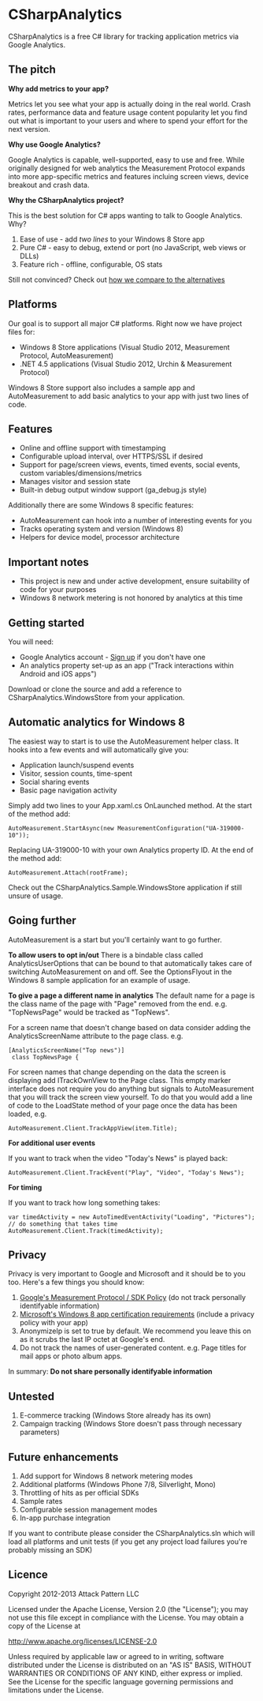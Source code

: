 CSharpAnalytics
===============

CSharpAnalytics is a free C# library for tracking application metrics via Google Analytics.

The pitch
---------

**Why add metrics to your app?**

Metrics let you see what your app is actually doing in the real world. Crash rates, performance data and feature usage content popularity let you find out what is important to your users and where to spend your effort for the next version.

**Why use Google Analytics?**

Google Analytics is capable, well-supported, easy to use and free. While originally designed for web analytics the Measurement Protocol expands into more app-specific metrics and features incluing screen views, device breakout and crash data.

**Why the CSharpAnalytics project?**

This is the best solution for C# apps wanting to talk to Google Analytics. Why?

1. Ease of use - add *two lines* to your Windows 8 Store app
1. Pure C# - easy to debug, extend or port (no JavaScript, web views or DLLs)
1. Feature rich - offline, configurable, OS stats

Still not convinced? Check out [how we compare to the alternatives](https://github.com/AttackPattern/CSharpAnalytics/wiki/Comparison)

Platforms
---------
Our goal is to support all major C# platforms. Right now we have project files for:

* Windows 8 Store applications (Visual Studio 2012, Measurement Protocol, AutoMeasurement)
* .NET 4.5 applications (Visual Studio 2012, Urchin & Measurement Protocol)

Windows 8 Store support also includes a sample app and AutoMeasurement to add basic analytics to your app with just two lines of code.

Features
--------
* Online and offline support with timestamping
* Configurable upload interval, over HTTPS/SSL if desired
* Support for page/screen views, events, timed events, social events, custom variables/dimensions/metrics
* Manages visitor and session state
* Built-in debug output window support (ga_debug.js style)

Additionally there are some Windows 8 specific features:

* AutoMeasurement can hook into a number of interesting events for you
* Tracks operating system and version (Windows 8)
* Helpers for device model, processor architecture

Important notes
---------------
* This project is new and under active development, ensure suitability of code for your purposes
* Windows 8 network metering is not honored by analytics at this time

Getting started
---------------
You will need:

* Google Analytics account - [Sign up](http://analytics.google.com) if you don't have one
* An analytics property set-up as an app ("Track interactions within Android and iOS apps")

Download or clone the source and add a reference to CSharpAnalytics.WindowsStore from your application.

Automatic analytics for Windows 8
---------------------------------
The easiest way to start is to use the AutoMeasurement helper class. It hooks into a few events and will automatically give you:

* Application launch/suspend events
* Visitor, session counts, time-spent
* Social sharing events
* Basic page navigation activity

Simply add two lines to your App.xaml.cs OnLaunched method. At the start of the method add:

`AutoMeasurement.StartAsync(new MeasurementConfiguration("UA-319000-10"));`

Replacing UA-319000-10 with your own Analytics property ID. At the end of the method add:

`AutoMeasurement.Attach(rootFrame);`

Check out the CSharpAnalytics.Sample.WindowsStore application if still unsure of usage.

Going further
-------------
AutoMeasurement is a start but you'll certainly want to go further.

**To allow users to opt in/out**
There is a bindable class called AnalyticsUserOptions that can be bound to that automatically takes care of switching
AutoMeasurement on and off. See the OptionsFlyout in the Windows 8 sample application for an example of usage.

**To give a page a different name in analytics**
The default name for a page is the class name of the page with "Page" removed from the end. e.g. "TopNewsPage" would be tracked as "TopNews".

For a screen name that doesn't change based on data consider adding the AnalyticsScreenName attribute to the page class. e.g.

```
[AnalyticsScreenName("Top news")]
 class TopNewsPage {
```

For screen names that change depending on the data the screen is displaying add ITrackOwnView to the Page class. This empty marker interface does not require you do anything but signals to AutoMeasurement that you will track the screen view yourself. To do that you would add a line of code to the LoadState method of your page once the data has been loaded, e.g.

`AutoMeasurement.Client.TrackAppView(item.Title);`

**For additional user events**

If you want to track when the video "Today's News" is played back:

`AutoMeasurement.Client.TrackEvent("Play", "Video", "Today's News");`

**For timing**

If you want to track how long something takes:

```
var timedActivity = new AutoTimedEventActivity("Loading", "Pictures");
// do something that takes time
AutoMeasurement.Client.Track(timedActivity);
```

Privacy
-------
Privacy is very important to Google and Microsoft and it should be to you too. Here's a few things you should know:

1. [Google's Measurement Protocol / SDK Policy](https://developers.google.com/analytics/devguides/collection/protocol/policy) (do not track personally identifyable information)
1. [Microsoft's Windows 8 app certification requirements](http://msdn.microsoft.com/en-us/library/windows/apps/hh694083.aspx) (include a privacy policy with your app)
1. AnonymizeIp is set to true by default. We recommend you leave this on as it scrubs the last IP octet at Google's end.
1. Do not track the names of user-generated content. e.g. Page titles for mail apps or photo album apps.
 
In summary: **Do not share personally identifyable information**

Untested
----------------
1. E-commerce tracking (Windows Store already has its own)
1. Campaign tracking (Windows Store doesn't pass through necessary parameters)

Future enhancements
-------------------
1. Add support for Windows 8 network metering modes
1. Additional platforms (Windows Phone 7/8, Silverlight, Mono)
1. Throttling of hits as per official SDKs
1. Sample rates
1. Configurable session management modes
1. In-app purchase integration

If you want to contribute please consider the CSharpAnalytics.sln which will load all platforms and unit tests (if you get any project load failures you're probably missing an SDK)

Licence
-------
Copyright 2012-2013 Attack Pattern LLC

Licensed under the Apache License, Version 2.0 (the "License"); you may not use this file except in compliance with the License. You may obtain a copy of the License at

http://www.apache.org/licenses/LICENSE-2.0

Unless required by applicable law or agreed to in writing, software distributed under the License is distributed on an "AS IS" BASIS, WITHOUT WARRANTIES OR CONDITIONS OF ANY KIND, either express or implied. See the License for the specific language governing permissions and limitations under the License.
